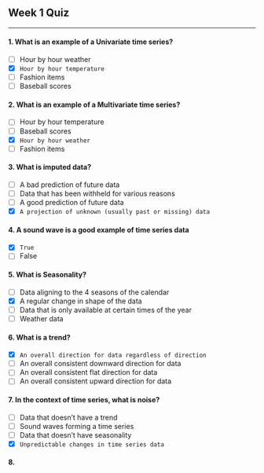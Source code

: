 ## Week 1 Quiz

---

#### 1. What is an example of a Univariate time series?

- [ ] Hour by hour weather
- [x] `Hour by hour temperature`
- [ ] Fashion items
- [ ] Baseball scores

#### 2. What is an example of a Multivariate time series?

- [ ] Hour by hour temperature 
- [ ] Baseball scores
- [x] `Hour by hour weather` 
- [ ] Fashion items

#### 3. What is imputed data?

- [ ] A bad prediction of future data
- [ ] Data that has been withheld for various reasons
- [ ] A good prediction of future data
- [x] `A projection of unknown (usually past or missing) data`

#### 4. A sound wave is a good example of time series data

- [x] `True`
- [ ] False

#### 5. What is Seasonality?

- [ ] Data aligning to the 4 seasons of the calendar
- [x] A regular change in shape of the data
- [ ] Data that is only available at certain times of the year
- [ ] Weather data

#### 6. What is a trend?

- [x] `An overall direction for data regardless of direction`
- [ ] An overall consistent downward direction for data
- [ ] An overall consistent flat direction for data
- [ ] An overall consistent upward direction for data

#### 7. In the context of time series, what is noise?

- [ ] Data that doesn’t have a trend
- [ ] Sound waves forming a time series
- [ ] Data that doesn’t have seasonality
- [x] `Unpredictable changes in time series data`

#### 8.
